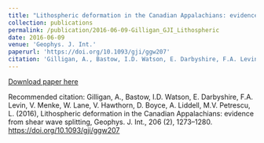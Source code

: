 ```yaml
---
title: "Lithospheric deformation in the Canadian Appalachians: evidence from shear wave splitting"
collection: publications
permalink: /publication/2016-06-09-Gilligan_GJI_Lithospheric
date: 2016-06-09
venue: 'Geophys. J. Int.'
paperurl: 'https://doi.org/10.1093/gji/ggw207'
citation: 'Gilligan, A., Bastow, I.D. Watson, E. Darbyshire, F.A. Levin, V. Menke, W. Lane, V. Hawthorn, D. Boyce, A. Liddell, M.V. Petrescu, L. (2016), Lithospheric deformation in the Canadian Appalachians: evidence from shear wave splitting, Geophys. J. Int., 206 (2), 1273–1280. https://doi.org/10.1093/gji/ggw207'
---
```


<a href='https://doi.org/10.1093/gji/ggw207'>Download paper here</a>

Recommended citation: Gilligan, A., Bastow, I.D. Watson, E. Darbyshire, F.A. Levin, V. Menke, W. Lane, V. Hawthorn, D. Boyce, A. Liddell, M.V. Petrescu, L. (2016), Lithospheric deformation in the Canadian Appalachians: evidence from shear wave splitting, Geophys. J. Int., 206 (2), 1273–1280. https://doi.org/10.1093/gji/ggw207